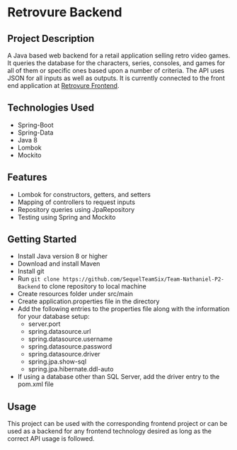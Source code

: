 # Retrovure Backend

## Project Description

A Java based web backend for a retail application selling retro video games. It queries the database for the characters, series, consoles, and games for all of them or specific ones based upon a number of criteria. The API uses JSON for all inputs as well as outputs. It is currently connected to the front end application at [Retrovure Frontend](https://github.com/SequelTeamSix/Team-Nathaniel-P2-Frontend).

## Technologies Used

- Spring-Boot
- Spring-Data
- Java 8
- Lombok
- Mockito

## Features

- Lombok for constructors, getters, and setters
- Mapping of controllers to request inputs
- Repository queries using JpaRepository
- Testing using Spring and Mockito

## Getting Started

- Install Java version 8 or higher
- Download and install Maven
- Install git
- Run `git clone https://github.com/SequelTeamSix/Team-Nathaniel-P2-Backend` to clone repository to local machine
- Create resources folder under src/main
- Create application.properties file in the directory
- Add the following entries to the properties file along with the information for your database setup:
  -   server.port
  -   spring.datasource.url
  -   spring.datasource.username
  -   spring.datasource.password
  -   spring.datasource.driver
  -   spring.jpa.show-sql
  -   spring.jpa.hibernate.ddl-auto
- If using a database other than SQL Server, add the driver entry to the pom.xml file

## Usage

This project can be used with the corresponding frontend project or can be used as a backend for any frontend technology desired as long as the correct API usage is followed.
